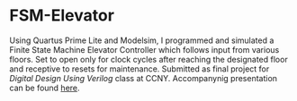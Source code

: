 # FSM-Elevator

Using Quartus Prime Lite and Modelsim, I programmed and simulated a Finite State Machine Elevator Controller which follows input from various floors. Set to open only for clock cycles after reaching the designated floor and receptive to resets for maintenance. Submitted as final project for _Digital Design Using Verilog_ class at CCNY. Accompanynig presentation can be found [here](https://docs.google.com/presentation/d/18xgV35UePN45_xh4hJJqjbk9xTsbuOMemnKP7Bw8sfk/edit?usp=sharing).
